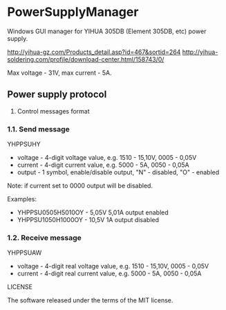# PowerSupplyManager
Windows GUI manager for YIHUA 305DB (Element 305DB, etc) power supply.

http://yihua-gz.com/Products_detail.asp?id=467&sortid=264
http://yihua-soldering.com/profile/download-center.html/158743/0/

Max voltage - 31V, max current - 5A.

## Power supply protocol
1. Control messages format

### 1.1. Send message
YHPPSU<voltage>H<current><output>Y

- voltage - 4-digit voltage value, e.g. 1510 - 15,10V, 0005 - 0,05V
- current - 4-digit current value, e.g. 5000 - 5A, 0050 - 0,05A
- output - 1 symbol, enable/disable output, "N" - disabled, "O" - enabled

Note: if current set to 0000 output will be disabled.

Examples:
- YHPPSU0505H5010OY - 5,05V 5,01A output enabled
- YHPPSU1050H1000OY - 10,5V 1A output disabled

### 1.2. Receive message
YHPPSU<voltage>A<current>W
- voltage - 4-digit real voltage value, e.g. 1510 - 15,10V, 0005 - 0,05V
- current - 4-digit real current value, e.g. 5000 - 5A, 0050 - 0,05A

LICENSE

The software released under the terms of the MIT license.
